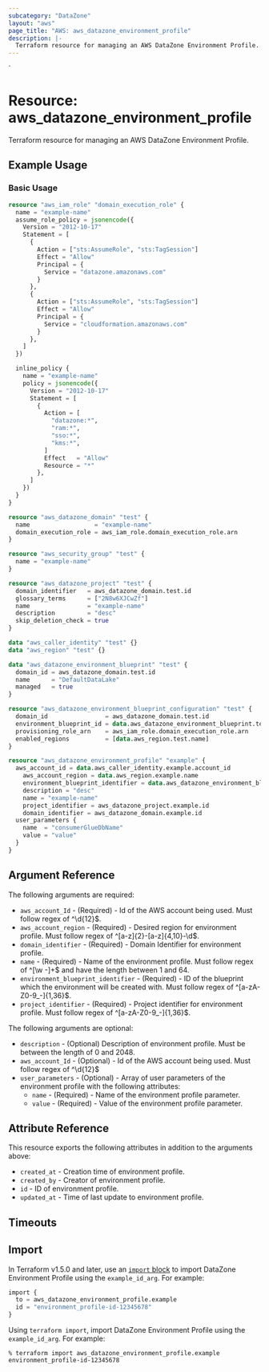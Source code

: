 ```yaml
---
subcategory: "DataZone"
layout: "aws"
page_title: "AWS: aws_datazone_environment_profile"
description: |-
  Terraform resource for managing an AWS DataZone Environment Profile.
---
```

<!---
TIP: A few guiding principles for writing documentation:
1. Use simple language while avoiding jargon and figures of speech.
2. Focus on brevity and clarity to keep a reader's attention.
3. Use active voice and present tense whenever you can.
4. Document your feature as it exists now; do not mention the future or past if you can help it.
5. Use accessible and inclusive language.
--->`
# Resource: aws_datazone_environment_profile
Terraform resource for managing an AWS DataZone Environment Profile.

## Example Usage

### Basic Usage

```terraform
resource "aws_iam_role" "domain_execution_role" {
  name = "example-name"
  assume_role_policy = jsonencode({
    Version = "2012-10-17"
    Statement = [
      {
        Action = ["sts:AssumeRole", "sts:TagSession"]
        Effect = "Allow"
        Principal = {
          Service = "datazone.amazonaws.com"
        }
      },
      {
        Action = ["sts:AssumeRole", "sts:TagSession"]
        Effect = "Allow"
        Principal = {
          Service = "cloudformation.amazonaws.com"
        }
      },
    ]
  })

  inline_policy {
    name = "example-name"
    policy = jsonencode({
      Version = "2012-10-17"
      Statement = [
        {
          Action = [
            "datazone:*",
            "ram:*",
            "sso:*",
            "kms:*",
          ]
          Effect   = "Allow"
          Resource = "*"
        },
      ]
    })
  }
}

resource "aws_datazone_domain" "test" {
  name                  = "example-name"
  domain_execution_role = aws_iam_role.domain_execution_role.arn
}

resource "aws_security_group" "test" {
  name = "example-name"
}

resource "aws_datazone_project" "test" {
  domain_identifier   = aws_datazone_domain.test.id
  glossary_terms      = ["2N8w6XJCwZf"]
  name                = "example-name"
  description         = "desc"
  skip_deletion_check = true
}

data "aws_caller_identity" "test" {}
data "aws_region" "test" {}

data "aws_datazone_environment_blueprint" "test" {
  domain_id = aws_datazone_domain.test.id
  name      = "DefaultDataLake"
  managed   = true
}

resource "aws_datazone_environment_blueprint_configuration" "test" {
  domain_id                = aws_datazone_domain.test.id
  environment_blueprint_id = data.aws_datazone_environment_blueprint.test.id
  provisioning_role_arn    = aws_iam_role.domain_execution_role.arn
  enabled_regions          = [data.aws_region.test.name]
}

resource "aws_datazone_environment_profile" "example" {
  aws_account_id = data.aws_caller_identity.example.account_id
	aws_account_region = data.aws_region.example.name
	environment_blueprint_identifier = data.aws_datazone_environment_blueprint.example.id
	description = "desc"
	name = "example-name"
	project_identifier = aws_datazone_project.example.id
	domain_identifier = aws_datazone_domain.example.id
  user_parameters {
    name  = "consumerGlueDbName"
    value = "value"
  }
}
```

## Argument Reference

The following arguments are required:

* `aws_account_Id` - (Required) -  Id of the AWS account being used. Must follow regex of ^\d{12}$.
* `aws_account_region` - (Required) -  Desired region for environment profile. Must follow regex of ^[a-z]{2}-[a-z]{4,10}-\d$.
* `domain_identifier` - (Required) -  Domain Identifier for environment profile.
* `name` - (Required) -  Name of the environment profile. Must follow regex of ^[\w -]+$ and have the length between 1 and 64.
* `environment_blueprint_identifier` - (Required) -  ID of the blueprint which the environment will be created with. Must follow regex of ^[a-zA-Z0-9_-]{1,36}$.
* `project_identifier` - (Required) -  Project identifier for environment profile. Must follow regex of ^[a-zA-Z0-9_-]{1,36}$.

The following arguments are optional:

* `description` - (Optional) Description of environment profile. Must be between the length of 0 and 2048.
* `aws_account_Id` - (Optional) -  Id of the AWS account being used. Must follow regex of ^\d{12}$
* `user_parameters` - (Optional) -  Array of user parameters of the environment profile with the following attributes:
    * `name` - (Required) -  Name of the environment profile parameter.
    * `value` - (Required) -  Value of the environment profile parameter.

## Attribute Reference

This resource exports the following attributes in addition to the arguments above:

* `created_at` - Creation time of environment profile.
* `created_by` - Creator of environment profile.
* `id` - ID of environment profile. 
* `updated_at` - Time of last update to environment profile.

## Timeouts

## Import

In Terraform v1.5.0 and later, use an [`import` block](https://developer.hashicorp.com/terraform/language/import) to import DataZone Environment Profile using the `example_id_arg`. For example:

```terraform
import {
  to = aws_datazone_environment_profile.example
  id = "environment_profile-id-12345678"
}
```

Using `terraform import`, import DataZone Environment Profile using the `example_id_arg`. For example:

```console
% terraform import aws_datazone_environment_profile.example environment_profile-id-12345678
```
